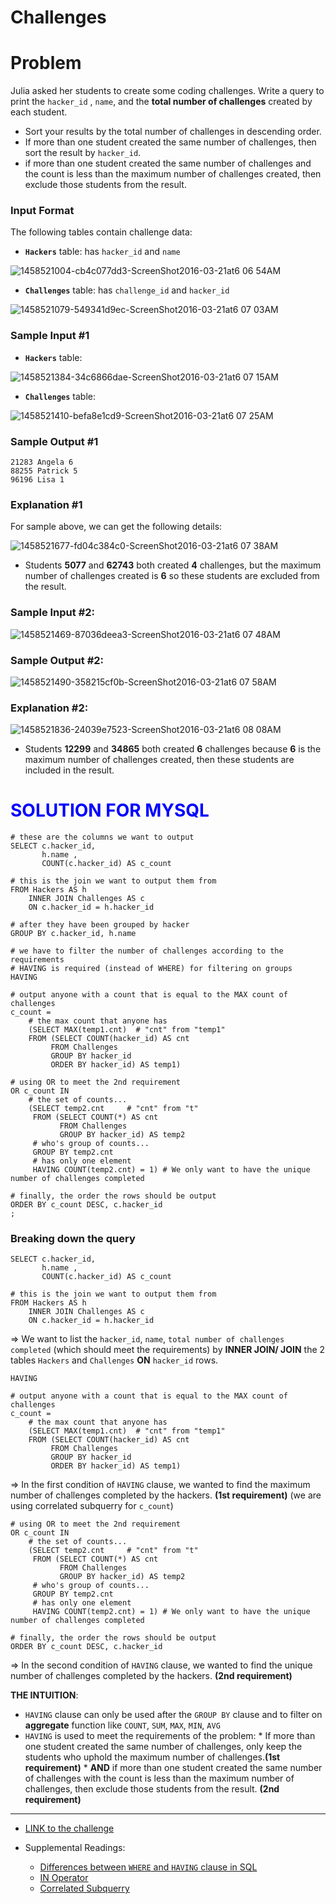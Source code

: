 # Challenges

# Problem

Julia asked her students to create some coding challenges.
Write a query to print the `hacker_id` , `name`, and the **total number of challenges** created by each student.
- Sort your results by the total number of challenges in descending order.
- If more than one student created the same number of challenges, then sort the result by `hacker_id`.
- if more than one student created the same number of challenges and the count is less than the maximum number of challenges created, then exclude those students from the result.

### Input Format
The following tables contain challenge data:
- **`Hackers`** table: has `hacker_id` and `name`

![1458521004-cb4c077dd3-ScreenShot2016-03-21at6 06 54AM](https://user-images.githubusercontent.com/70767722/124061250-903f8500-d9fc-11eb-8e49-1e2d1d5824a6.png)

- **`Challenges`** table: has `challenge_id` and `hacker_id`

![1458521079-549341d9ec-ScreenShot2016-03-21at6 07 03AM](https://user-images.githubusercontent.com/70767722/124061261-959ccf80-d9fc-11eb-816d-f5fc45315a17.png)


### Sample Input #1

- **`Hackers`** table:

![1458521384-34c6866dae-ScreenShot2016-03-21at6 07 15AM](https://user-images.githubusercontent.com/70767722/124061282-9c2b4700-d9fc-11eb-864b-601100b2e805.png)

- **`Challenges`** table:

![1458521410-befa8e1cd9-ScreenShot2016-03-21at6 07 25AM](https://user-images.githubusercontent.com/70767722/124061296-a0effb00-d9fc-11eb-86ff-e230351f2966.png)

### Sample Output #1
```
21283 Angela 6
88255 Patrick 5
96196 Lisa 1
```

### Explanation #1

For sample above, we can get the following details:

![1458521677-fd04c384c0-ScreenShot2016-03-21at6 07 38AM](https://user-images.githubusercontent.com/70767722/124061362-bb29d900-d9fc-11eb-98ad-39c884b7d44d.png)


- Students **5077** and **62743** both created **4** challenges, but the maximum number of challenges created is **6** so these students are excluded from the result.

### Sample Input #2:

![1458521469-87036deea3-ScreenShot2016-03-21at6 07 48AM](https://user-images.githubusercontent.com/70767722/124061385-c250e700-d9fc-11eb-95e3-440af3fa615e.png)

### Sample Output #2:

![1458521490-358215cf0b-ScreenShot2016-03-21at6 07 58AM](https://user-images.githubusercontent.com/70767722/124061393-c67d0480-d9fc-11eb-8a9f-972a2bd49dce.png)

### Explanation #2:

![1458521836-24039e7523-ScreenShot2016-03-21at6 08 08AM](https://user-images.githubusercontent.com/70767722/124061408-cbda4f00-d9fc-11eb-913a-02d628191f84.png)

- Students **12299** and **34865** both created **6** challenges because **6** is the maximum number of challenges created, then these students are included in the result.

# <span style="color:blue">SOLUTION FOR MYSQL</span>

```mysql
# these are the columns we want to output 
SELECT c.hacker_id, 
       h.name ,
       COUNT(c.hacker_id) AS c_count

# this is the join we want to output them from 
FROM Hackers AS h
    INNER JOIN Challenges AS c 
    ON c.hacker_id = h.hacker_id

# after they have been grouped by hacker 
GROUP BY c.hacker_id, h.name

# we have to filter the number of challenges according to the requirements 
# HAVING is required (instead of WHERE) for filtering on groups 
HAVING 

# output anyone with a count that is equal to the MAX count of challenges
c_count = 
    # the max count that anyone has 
    (SELECT MAX(temp1.cnt)  # "cnt" from "temp1"
    FROM (SELECT COUNT(hacker_id) AS cnt
         FROM Challenges
         GROUP BY hacker_id
         ORDER BY hacker_id) AS temp1)

# using OR to meet the 2nd requirement
OR c_count IN
    # the set of counts... 
    (SELECT temp2.cnt     # "cnt" from "t"
     FROM (SELECT COUNT(*) AS cnt 
           FROM Challenges
           GROUP BY hacker_id) AS temp2
     # who's group of counts... 
     GROUP BY temp2.cnt
     # has only one element 
     HAVING COUNT(temp2.cnt) = 1) # We only want to have the unique number of challenges completed

# finally, the order the rows should be output
ORDER BY c_count DESC, c.hacker_id
;
```
### Breaking down the query

```mysql
SELECT c.hacker_id, 
       h.name ,
       COUNT(c.hacker_id) AS c_count

# this is the join we want to output them from 
FROM Hackers AS h
    INNER JOIN Challenges AS c 
    ON c.hacker_id = h.hacker_id
```

=> We want to list the `hacker_id`, `name`, `total number of challenges completed` (which should meet the requirements) by **INNER JOIN/ JOIN** the 2 tables `Hackers` and `Challenges` **ON** `hacker_id` rows.

```mysql
HAVING 

# output anyone with a count that is equal to the MAX count of challenges
c_count = 
    # the max count that anyone has 
    (SELECT MAX(temp1.cnt)  # "cnt" from "temp1"
    FROM (SELECT COUNT(hacker_id) AS cnt
         FROM Challenges
         GROUP BY hacker_id
         ORDER BY hacker_id) AS temp1)
```

=> In the first condition of `HAVING` clause, we wanted to find the maximum number of challenges completed by the hackers. **(1st requirement)**
(we are using correlated subquerry for `c_count`)

```mysql
# using OR to meet the 2nd requirement
OR c_count IN
    # the set of counts... 
    (SELECT temp2.cnt     # "cnt" from "t"
     FROM (SELECT COUNT(*) AS cnt 
           FROM Challenges
           GROUP BY hacker_id) AS temp2
     # who's group of counts... 
     GROUP BY temp2.cnt
     # has only one element 
     HAVING COUNT(temp2.cnt) = 1) # We only want to have the unique number of challenges completed

# finally, the order the rows should be output
ORDER BY c_count DESC, c.hacker_id
```

=> In the second condition of `HAVING` clause, we wanted to find the unique number of challenges completed by the hackers. **(2nd requirement)**

**THE INTUITION**: 

- `HAVING` clause can only be used after the `GROUP BY` clause and to filter on **aggregate** function like `COUNT`, `SUM`, `MAX`, `MIN`, `AVG`
- `HAVING` is used to meet the requirements of the problem:
       * If more than one student created the same number of challenges, only keep the students who uphold the maximum number of challenges.**(1st requirement)**
       * **AND** if more than one student created the same number of challenges with the count is less than the maximum number of challenges, then exclude those students from the result. **(2nd requirement)**

------------------------

- [LINK to the challenge](https://www.hackerrank.com/challenges/challenges/problem)

- Supplemental Readings:
    * [Differences between `WHERE` and `HAVING` clause in SQL](https://www.java67.com/2019/06/difference-between-where-and-having-in-sql.html)
    * [IN Operator](https://www.w3schools.com/sql/sql_in.asp)
    * [Correlated Subquerry](https://www.w3resource.com/mysql/subqueries/index.php)
